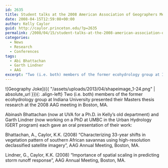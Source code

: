 ```yaml
---
id: 2635
title: Student talks at the 2008 American Association of Geographers Meeting
date: 2008-04-15T12:59:08+00:00
author: Kelly Caylor
guid: http://caylor.princeton.edu/?p=2635
permalink: /2008/04/15/student-talks-at-the-2008-american-association-of-geographers-meeting/
categories:
  - News
  - Research
  - Conferences
tags:
  - Abi Bhattachan
  - Garth Lindner
  - AAG
excerpt: "Two (i.e. both) members of the former ecohydrology group at Indiana University presented their Masters thesis research at the 2008 AAG meeting in Boston, MA."
---
```

![Geography Joke]({{ "/assets/uploads/2013/04/shapeimage_1-24.png" | absolute_url }}){: .align-left} Two (i.e. both) members of the former ecohydrology group at Indiana University presented their Masters thesis research at the 2008 AAG meeting in Boston, MA.


<!--more-->Abinash Bhattachan (now at UVA for a Ph.D. in Kelly’s old department) and Garth Lindner (now working on a PhD at UMBC in the Urban Hydrology IGERT program) each gave an oral presentation of their work:

Bhattachan, A., Caylor, K.K. (2008) “Characterizing 33-year shifts in vegetation pattern of southern African savannas using high-resolution declassified satellite imagery”, AAG Annual Meeting, Boston, MA. 

Lindner, G., Caylor, K.K. (2008) “Importance of spatial scaling in predicting storm runoff response”, AAG Annual Meeting, Boston, MA.